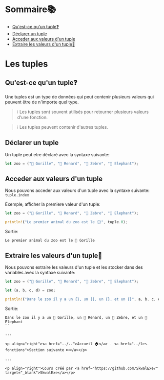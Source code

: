 # Sommaire📚

- [Qu'est-ce qu'un tuple❓](#quest-ce-quun-tuple)
- [Déclarer un tuple](#déclarer-un-tuple)
- [Acceder aux valeurs d'un tuple](#acceder-aux-valeurs-dun-tuple)
- [Extraire les valeurs d'un tuple🚪](#extraire-les-valeurs-dun-tuple)

# Les tuples

## Qu'est-ce qu'un tuple❓

Une tuples est un type de données qui peut contenir plusieurs valeurs qui peuvent être de n'importe quel type.

> ℹ️ Les tuples sont souvent utilisés pour retourner plusieurs valeurs d'une fonction.

> ℹ️ Les tuples peuvent contenir d'autres tuples.

## Déclarer un tuple

Un tuple peut etre déclaré avec la syntaxe suivante:

```rust
let zoo = ("🦍 Gorille", "🦊 Renard", "🦓 Zebre", "🐘 Elephant");
```

## Acceder aux valeurs d'un tuple

Nous pouvons acceder aux valeurs d'un tuple avec la syntaxe suivante: `tuple.index`

Exemple, afficher la premiere valeur d'un tuple:

```rust
let zoo = ("🦍 Gorille", "🦊 Renard", "🦓 Zebre", "🐘 Elephant");

println!("Le premier animal du zoo est le {}", tuple.0);
```

Sortie:

```
Le premier animal du zoo est le 🦍 Gorille
```

## Extraire les valeurs d'un tuple🚪

Nous pouvons extraire les valeurs d'un tuple et les stocker dans des variables avec la syntaxe suivante:

```rust
let zoo = ("🦍 Gorille", "🦊 Renard", "🦓 Zebre", "🐘 Elephant");

let (a, b, c, d) = zoo;

println!("Dans le zoo il y a un {}, un {}, un {}, et un {}", a, b, c, d);
```

Sortie:

```
Dans le zoo il y a un 🦍 Gorille, un 🦊 Renard, un 🦓 Zebre, et un 🐘 Elephant
``

---

<p align="right"><a href="../..">Accueil 🏠</a> - <a href="../les-fonctions">Section suivante ⏭️</a></p>

---

<p align="right">Cours créé par <a href="https://github.com/SkwalExe/" target="_blank">SkwalExe</a></p>